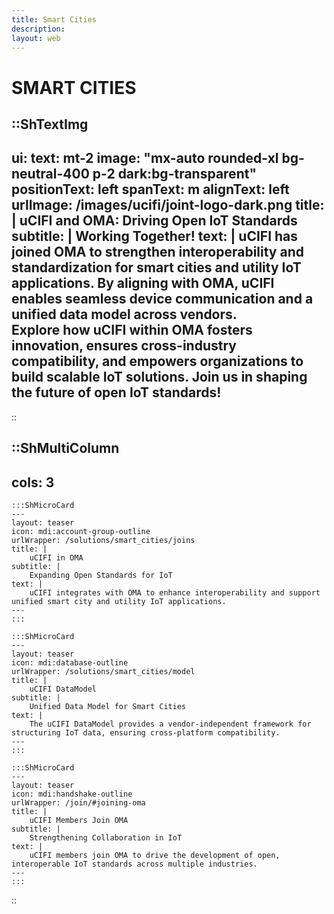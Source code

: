 ```yaml
---
title: Smart Cities
description:
layout: web
---
```


# SMART CITIES

::ShTextImg
---
ui:
  text: mt-2
  image: "mx-auto rounded-xl bg-neutral-400 p-2 dark:bg-transparent"
positionText: left
spanText: m
alignText: left
urlImage: /images/ucifi/joint-logo-dark.png
title: |
  uCIFI and OMA: Driving Open IoT Standards
subtitle: |
  Working Together!
text: |
  **uCIFI has joined OMA** to strengthen interoperability and standardization for smart cities and utility IoT applications. By aligning with OMA, uCIFI enables seamless device communication and a unified data model across vendors.  
  Explore how uCIFI within OMA fosters innovation, ensures cross-industry compatibility, and empowers organizations to build scalable IoT solutions. **Join us in shaping the future of open IoT standards!**
---
::


::ShMultiColumn
---
cols: 3
---

    :::ShMicroCard
    ---
    layout: teaser
    icon: mdi:account-group-outline
    urlWrapper: /solutions/smart_cities/joins
    title: |
        uCIFI in OMA
    subtitle: |
        Expanding Open Standards for IoT
    text: |
        uCIFI integrates with OMA to enhance interoperability and support unified smart city and utility IoT applications.
    ---
    :::

    :::ShMicroCard
    ---
    layout: teaser
    icon: mdi:database-outline
    urlWrapper: /solutions/smart_cities/model
    title: |
        uCIFI DataModel
    subtitle: |
        Unified Data Model for Smart Cities
    text: |
        The uCIFI DataModel provides a vendor-independent framework for structuring IoT data, ensuring cross-platform compatibility.
    ---
    :::

    :::ShMicroCard
    ---
    layout: teaser
    icon: mdi:handshake-outline
    urlWrapper: /join/#joining-oma
    title: |
        uCIFI Members Join OMA
    subtitle: |
        Strengthening Collaboration in IoT
    text: |
        uCIFI members join OMA to drive the development of open, interoperable IoT standards across multiple industries.
    ---
    :::

::